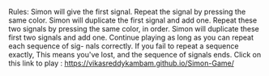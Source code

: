 Rules: Simon will give the first signal. Repeat the signal by pressing the same color.
Simon will duplicate the first signal and add one. Repeat these two signals by pressing the same color, in order.
Simon will duplicate these first two signals and add one.
Continue playing as long as you can repeat each sequence of sig- nals correctly.
If you fail to repeat a sequence exactly, This means you've lost, and the sequence of signals ends.
Click on this link to play : https://vikasreddykambam.github.io/Simon-Game/
